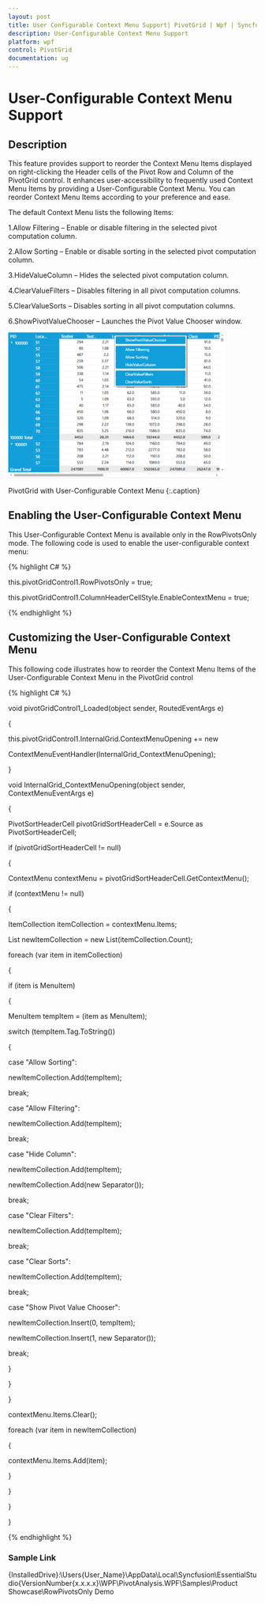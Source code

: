 ```yaml
---
layout: post
title: User Configurable Context Menu Support| PivotGrid | Wpf | Syncfusion
description: User-Configurable Context Menu Support
platform: wpf
control: PivotGrid
documentation: ug
---
```


# User-Configurable Context Menu Support

## Description

This feature provides support to reorder the Context Menu Items displayed on right-clicking the Header cells of the Pivot Row and Column of the PivotGrid control. It enhances user-accessibility to frequently used Context Menu Items by providing a User-Configurable Context Menu. You can reorder Context Menu Items according to your preference and ease.

The default Context Menu lists the following Items:

1.Allow Filtering – Enable or disable filtering in the selected pivot computation column.

2.Allow Sorting – Enable or disable sorting in the selected pivot computation column.

3.HideValueColumn – Hides the selected pivot computation column.

4.ClearValueFilters – Disables filtering in all pivot computation columns.

5.ClearValueSorts – Disables sorting in all pivot computation columns.

6.ShowPivotValueChooser – Launches the Pivot Value Chooser window.



![](Features_images/Features_img50.png)



PivotGrid with User-Configurable Context Menu
{:.caption}

## Enabling the User-Configurable Context Menu

This User-Configurable Context Menu is available only in the RowPivotsOnly mode. The following code is used to enable the user-configurable context menu:

{% highlight C# %} 





this.pivotGridControl1.RowPivotsOnly = true;

this.pivotGridControl1.ColumnHeaderCellStyle.EnableContextMenu = true;

 {% endhighlight %} 
 
## Customizing the User-Configurable Context Menu

This following code illustrates how to reorder the Context Menu Items of the User-Configurable Context Menu in the PivotGrid control

{% highlight C# %}  





void pivotGridControl1_Loaded(object sender, RoutedEventArgs e)

{

this.pivotGridControl1.InternalGrid.ContextMenuOpening += new    

ContextMenuEventHandler(InternalGrid_ContextMenuOpening);

}



void InternalGrid_ContextMenuOpening(object sender, ContextMenuEventArgs e)

{

PivotSortHeaderCell pivotGridSortHeaderCell = e.Source as PivotSortHeaderCell;

if (pivotGridSortHeaderCell != null)

{

ContextMenu contextMenu = pivotGridSortHeaderCell.GetContextMenu();

if (contextMenu != null)

{

ItemCollection itemCollection = contextMenu.Items;

List<object> newItemCollection = new List<object>(itemCollection.Count);

foreach (var item in itemCollection)

{

if (item is MenuItem)

{

MenuItem tempItem = (item as MenuItem);

switch (tempItem.Tag.ToString())

{

case "Allow Sorting":

newItemCollection.Add(tempItem);

break;

case "Allow Filtering":

newItemCollection.Add(tempItem);

break;

case "Hide Column":

newItemCollection.Add(tempItem);

newItemCollection.Add(new Separator());

break;

case "Clear Filters":

newItemCollection.Add(tempItem);

break;

case "Clear Sorts":

newItemCollection.Add(tempItem);

break;

case "Show Pivot Value Chooser":

newItemCollection.Insert(0, tempItem);

newItemCollection.Insert(1, new Separator());

break;

}

}

}

contextMenu.Items.Clear();

foreach (var item in newItemCollection)

{

contextMenu.Items.Add(item);

}

}

}

}

{% endhighlight %} 

### Sample Link

{InstalledDrive}:\Users\{User_Name}\AppData\Local\Syncfusion\EssentialStudio\{VersionNumber{x.x.x.x}\WPF\PivotAnalysis.WPF\Samples\Product Showcase\RowPivotsOnly Demo



